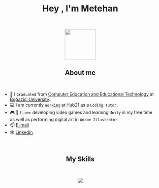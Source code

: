 <h1 align="center">Hey , I'm Metehan</h1>
<br>

<p align="center"> 
	<picture><img src = "https://github.com/7oSkaaa/7oSkaaa/blob/main/Images/about_me.gif?raw=true" width = 100px></picture>
</p>
<h2 align="center">About me</h2>
<br>

- :school: I `Graduated` from [Computer Education and Educational Technology](https://cet.bogazici.edu.tr/) at [Boğaziçi University](https://bogazici.edu.tr/en_US).
- :computer: I am currently `Working` at [Hub21](https://thehub21.com/) as a `Coding Tutor`.
- :video_game: :art: I `Love` developing video games and learning `Unity` in my free time as well as performing digital art in `Adobe Illustrator`.
- :mailbox: [E-mail](mthn.karasahin@gmail.com)
- :spider_web: [LinkedIn](https://www.linkedin.com/in/metehankarasahinoglu/)
<br>

<h2 align="center">My Skills</h2>
<br>

<p align="center">
  <a href="https://skillicons.dev">
    <img src="https://skillicons.dev/icons?i=css,html,js,ts,mongodb,express,vue,nodejs,nestjs,postgres,cs,dotnet,git,unity,ai" />
  </a>
</p>
